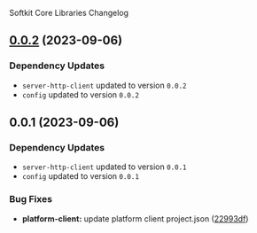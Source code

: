 Softkit Core Libraries Changelog
## [0.0.2](https://github.com/saas-buildkit/saas-buildkit-core/compare/platform-client-0.0.1...platform-client-0.0.2) (2023-09-06)

### Dependency Updates

* `server-http-client` updated to version `0.0.2`
* `config` updated to version `0.0.2`
## 0.0.1 (2023-09-06)

### Dependency Updates

* `server-http-client` updated to version `0.0.1`
* `config` updated to version `0.0.1`

### Bug Fixes

* **platform-client:** update platform client project.json ([22993df](https://github.com/saas-buildkit/saas-buildkit-core/commit/22993df0ca0f3e4e2869517fb04c9f9ff3371dfb))

